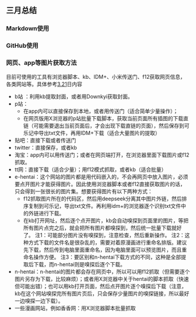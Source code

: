 ## 三月总结
### Markdown使用  


### GitHub使用  


### 网页、app等图片获取方法
目前可使用的工具有浏览器脚本、kb、IDM+、小米传送门、f12获取网页信息，各类网站等。具体参考[3.21](../March/21.md)日内容
+ b站 ：利用kb提取封面，或者用Downkyi获取封面。
+ p站：
	+ 在app内可以直接保存到本地，或者用传送门（适合简单少量操作）；
	+ 在网页版用X浏览器的p站批量下载脚本，获取当前页面所有插图的下载直链（可能需要退出当前页面后，才会出现下载直链的页面），然后保存到可乐记中导出txt文件，再用IDM+下载（适合大量图片的提取）
+ 贴吧：直接下载或者传送门
+ twitter：直接保存，或者kb  
+ 淘宝：app内可以用传送门；或者在网页端打开，在浏览器里面下载图片或f12抓取。
+ tt网：直接下载（适合少量）；用f12模式抓取，或者kb（适合批量）
+ e-hentai：这个网站的图片都是用代码嵌入的，不会再网页中放入图片，必须要点开图片才能获得图片。因此使用浏览器脚本或者f12直接获取图片的话，只会得到一张很长的图片集。想要获得图片有以下两种方式：
	+ f12抓取图片所在的代码区，然后用deepseek分离其中图片外链，然后排序复制到可乐记，导出txt文件。再利用idm+的浏览器逐个识别txt文件中的外链进行下载。
	+ 在kb打开网址，然后逐个点开图片，kb会自动嗅探到页面里的图片，等把所有图片点完之后，就会把所有图片都嗅探到，然后统一批量下载就好了。
		注1：可能部分图片没有嗅探到，注意检查，然后重新操作。
		注2：这种方式下载的文件名是很杂乱的，需要对着原漫画进行重命名排版。建议先下载，然后传到电脑里面重命名，因为电脑里面可以预览图片，而且重命名操作方便。
		注3：要区别和n-hentai下载方式的不同，这种是全部提取后下载，而n-hentai则是嗅探后逐个下载。
+ n-hentai：n-hentai的图片都会存在网页中，所以可以用f12抓取（但需要逐个图片另存为下载，比较麻烦）；或者用X浏览器中关于hentai的脚本抓取（快速但可能出错）；也可以用kb打开页面，然后点开图片逐个嗅探后下载（注意，kb在这个网站嗅探完所有图片页后，只会保存少量图片的嗅探链接，所以最好一边嗅探一边下载）。
+ 一些漫画网站，例如香香网：用X浏览器脚本批量抓取



<!--stackedit_data:
eyJoaXN0b3J5IjpbLTExNDIwMzAyOTQsNzg5NzE4MDIxLDIwMj
IzNzUyMjksLTg1MDI2NjYzNiwtMjczNzI3NzY5LDIwOTY2OTMx
Ml19
-->